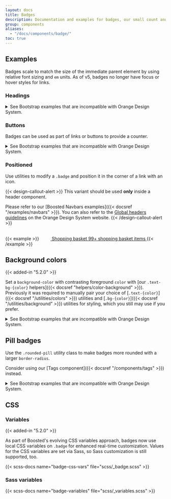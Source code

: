```yaml
---
layout: docs
title: Badges
description: Documentation and examples for badges, our small count and labeling component.
group: components
aliases:
  - "/docs/components/badge/"
toc: true
---
```


## Examples

Badges scale to match the size of the immediate parent element by using relative font sizing and `em` units. As of v5, badges no longer have focus or hover styles for links.

### Headings

<details>
<summary>See Bootstrap examples that are incompatible with Orange Design System.</summary>
<br>
{{< design-callout-alert >}}
These variants should not be used because they do not respect the Orange Design System specifications.
{{< /design-callout-alert >}}

{{< example >}}
<h1>Example heading <span class="badge text-bg-secondary">New</span></h1>
<h2>Example heading <span class="badge text-bg-secondary">New</span></h2>
<h3>Example heading <span class="badge text-bg-secondary">New</span></h3>
<h4>Example heading <span class="badge text-bg-secondary">New</span></h4>
<h5>Example heading <span class="badge text-bg-secondary">New</span></h5>
<h6>Example heading <span class="badge text-bg-secondary">New</span></h6>
{{< /example >}}
</details>

### Buttons

Badges can be used as part of links or buttons to provide a counter.

<details>
<summary>See Bootstrap examples that are incompatible with Orange Design System.</summary>
<br>
{{< design-callout-alert >}}
This variant should not be used because it does not respect in the Orange Design System specifications.
{{< /design-callout-alert >}}

{{< example >}}
<button type="button" class="btn btn-primary">
  Notifications <span class="badge text-bg-dark">4</span>
</button>
{{< /example >}}

Note that depending on how they are used, badges may be confusing for users of screen readers and similar assistive technologies. While the styling of badges provides a visual cue as to their purpose, these users will simply be presented with the content of the badge. Depending on the specific situation, these badges may seem like random additional words or numbers at the end of a sentence, link, or button.

Unless the context is clear (as with the "Notifications" example, where it is understood that the "4" is the number of notifications), consider including additional context with a visually hidden piece of additional text.
</details>

### Positioned

<!-- Boosted mod: replace the button with a link with an icon because notifiers are only authorized with icons -->

Use utilities to modify a `.badge` and position it in the corner of a link with an icon.

{{< design-callout-alert >}}
This variant should be used **only** inside a header component.

Please refer to our [Boosted Navbars examples]({{< docsref "/examples/navbars" >}}). You can also refer to the [Global headers guidelines](https://system.design.orange.com/0c1af118d/p/37609b-global-headers/b/366c91) on the Orange Design System website.
{{< /design-callout-alert >}}

{{< example >}}
<a href="#" class="position-relative">
  <svg width="2rem" height="2rem" fill="currentColor" aria-hidden="true" focusable="false" class="overflow-visible">
    <use xlink:href="/docs/{{< param docs_version >}}/assets/img/boosted-sprite.svg#buy"/>
  </svg>
  <span class="visually-hidden">Shopping basket</span>
  <span class="position-absolute top-0 start-100 translate-middle badge rounded-pill text-bg-info">
    99+
    <span class="visually-hidden">shopping basket items</span>
  </span>
</a>
{{< /example >}}

<!-- The example without a count is dropped because not existing in the UI kit -->

<!-- End mod -->

## Background colors

{{< added-in "5.2.0" >}}

Set a `background-color` with contrasting foreground `color` with [our `.text-bg-{color}` helpers]({{< docsref "helpers/color-background" >}}). Previously it was required to manually pair your choice of [`.text-{color}`]({{< docsref "/utilities/colors" >}}) utilities and [`.bg-{color}`]({{< docsref "/utilities/background" >}}) utilities for styling, which you still may use if you prefer.

<details>
<summary>See Bootstrap examples that are incompatible with Orange Design System.</summary>
<br>
{{< design-callout-alert >}}
These variants should not be used because they do not respect in the Orange Design System specifications.
{{< /design-callout-alert >}}

{{< example >}}
{{< badge.inline >}}
{{- range (index $.Site.Data "theme-colors") }}
<span class="badge text-bg-{{ .name }}">{{ .name | title }}</span>{{- end -}}
{{< /badge.inline >}}
{{< /example >}}

{{< callout info >}}
{{< partial "callouts/warning-color-assistive-technologies.md" >}}
{{< /callout >}}
</details>

## Pill badges

Use the `.rounded-pill` utility class to make badges more rounded with a larger `border-radius`.

Consider using our [Tags component]({{< docsref "/components/tags" >}}) instead.

<details>
<summary>See Bootstrap examples that are incompatible with Orange Design System.</summary>
<br>
{{< design-callout-alert >}}
These variants should not be used because they do not respect in the Orange Design System specifications.

Instead, consider using our [Tags component]({{< docsref "/components/tags" >}}). You can also refer to the [Tags guidelines](https://system.design.orange.com/0c1af118d/p/975c09-tags/b/24dde8) on the Orange Design System website.
{{< /design-callout-alert >}}

{{< example >}}
{{< badge.inline >}}
{{- range (index $.Site.Data "theme-colors") }}
<span class="badge rounded-pill text-bg-{{ .name }}">{{ .name | title }}</span>{{- end -}}
{{< /badge.inline >}}
{{< /example >}}
</details>

## CSS

### Variables

{{< added-in "5.2.0" >}}

As part of Boosted's evolving CSS variables approach, badges now use local CSS variables on `.badge` for enhanced real-time customization. Values for the CSS variables are set via Sass, so Sass customization is still supported, too.

{{< scss-docs name="badge-css-vars" file="scss/_badge.scss" >}}

### Sass variables

{{< scss-docs name="badge-variables" file="scss/_variables.scss" >}}
